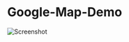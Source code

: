 # Google-Map-Demo

![Screenshot](https://raw.github.com/GolapHasan/Google-Map-Demo/master/screenshot_demo_map_1080.png?raw=true "Optional Title")

